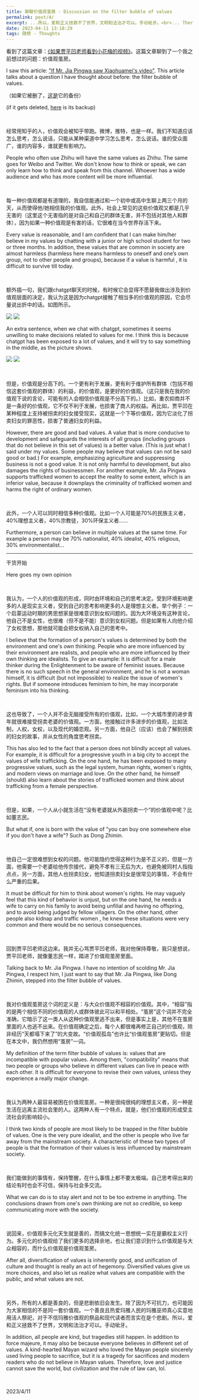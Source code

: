 ```yaml
---
title: 聊聊价值观茧房 - Discussion on the filter bubble of values
permalink: post/4/
excerpt: ...所以，爱和正义拯救不了世界，文明和法治才可以。手动呲牙。<br>... Therefore, love and justice cannot save the world, but civilization and the rule of law can, lol.
date: 2023-04-11 13:18:29
tags: 随想 - Thoughts
---
```


看到了这篇文章：[《如果贾平凹老师看到小花梅的视频》](https://mp.weixin.qq.com/s/Joa0cw2OQMZUFqPgFoZsJQ)。这篇文章聊到了一个我之前想过的问题：价值观茧房。

I saw this article: ["If Mr. Jia Pingwa saw Xiaohuamei's video"](https://mp.weixin.qq.com/s/Joa0cw2OQMZUFqPgFoZsJQ). This article talks about a question I have thought about before: the filter bubble of values.

（如果它被删了，[这是](https://chinadigitaltimes.net/chinese/694806.html)它的备份）

(if it gets deleted, [here](https://chinadigitaltimes.net/chinese/694806.html) is its backup)

<br>

经常用知乎的人，价值观会被知乎带跑。微博，推特，也是一样。我们不知道应该怎么思考，怎么说话，只能从某种渠道中学习怎么思考，怎么说话。谁的受众面广，谁的内容多，谁就更有影响力。

People who often use Zhihu will have the same values as Zhihu. The same goes for Weibo and Twitter. We don't know how to think or speak, we can only learn how to think and speak from this channel. Whoever has a wide audience and who has more content will be more influential.

<br>

每一种价值观都是有道理的，我自信能通过和一个初中或高中生聊上两三个月的天，从而使得他/她相信我的价值观。此外，社会上常见的这些价值观又都是几乎无害的（这里这个无害指的是对自己和自己的群体无害，并不包括对其他人和群体），因为如果一种价值观是有害的话，它很难在当今世界存活下来。

Every value is reasonable, and I am confident that I can make him/her believe in my values by chatting with a junior or high school student for two or three months. In addition, these values that are common in society are almost harmless (harmless here means harmless to oneself and one’s own group, not to other people and groups), because if a value is harmful , it is difficult to survive till today.

<br>

额外插一句，我们跟chatgpt聊天的时候，有时候它会显得不愿替我做出涉及到价值观层面的决定，我认为这是因为chatgpt接触了相当多的价值观的原因，它会尽量说出折中的话。如图所示。

![](1.png)
![](2.png)

An extra sentence, when we chat with chatgpt, sometimes it seems unwilling to make decisions related to values for me. I think this is because chatgpt has been exposed to a lot of values, and it will try to say something in the middle, as the picture shows.

![](3.png)
![](4.png)

<br>

但是，价值观是分高下的。一个更有利于发展，更有利于维护所有群体（包括不相信这套价值观的群体）的利益，的价值观，是更好的价值观。（这只是我在我的价值观下说的言论，可能有的人会相信价值观是不分高下的。）比如，重农抑商并不是一条好的价值观，它不仅不利于发展，也损害了商人的权益。再比如，贾平凹在某种程度上支持被拐卖的妇女接受现实，这就是一个下等价值观，因为它淡化了拐卖妇女的罪恶性，损害了普通妇女的利益。

However, there are good and bad values. A value that is more conducive to development and safeguards the interests of all groups (including groups that do not believe in this set of values) is a better value. (This is just what I said under my values. Some people may believe that values can not be said good or bad.) For example, emphasizing agriculture and suppressing business is not a good value. It is not only harmful to development, but also damages the rights of businessmen. For another example, Mr. Jia Pingwa supports trafficked women to accept the reality to some extent, which is an inferior value, because it downplays the criminality of trafficked women and harms the right of ordinary women.

<br>

此外，一个人可以同时相信多种价值观。比如一个人可能是70%的民族主义者，40%理想主义者，40%宗教徒，30%环保主义者......

Furthermore, a person can believe in multiple values at the same time. For example a person may be 70% nationalist, 40% idealist, 40% religious, 30% environmentalist...

---

干货开始

Here goes my own opinion

<br>

我认为，一个人的价值观的形成，同时由环境和自己的思考决定。受到环境影响更多的人是现实主义者，受到自己的思考影响更多的人是理想主义者。举个例子：一个启蒙运动时期的男思想家是很难意识到女权问题的。因为大环境没有这种言论，他自己不是女性，也很难（但不是不能）意识到女权问题。但是如果有人向他介绍了女权思想，那他就可能会把女权纳入自己的思考中。

I believe that the formation of a person's values is determined by both the environment and one's own thinking. People who are more influenced by their environment are realists, and people who are more influenced by their own thinking are idealists. To give an example: It is difficult for a male thinker during the Enlightenment to be aware of feminist issues. Because there is no such speech in the general environment, and he is not a woman himself, it is difficult (but not impossible) to realize the issue of women's rights. But if someone introduces feminism to him, he may incorporate feminism into his thinking.

<br>

这也导致了，一个人并不会无脑接受所有的价值观，比如，一个大城市里的进步青年就很难接受拐卖老婆的价值观。一方面，他接触过许多进步的价值观，比如法制，人权，女权，以及现代的婚恋观。另一方面，他自己（应该）也会了解到拐卖的妇女的故事，并从女性的角度思考拐卖。

This has also led to the fact that a person does not blindly accept all values. For example, it is difficult for a progressive youth in a big city to accept the values of wife trafficking. On the one hand, he has been exposed to many progressive values, such as the legal system, human rights, women's rights, and modern views on marriage and love. On the other hand, he himself (should) also learn about the stories of trafficked women and think about trafficking from a female perspective.

<br>

但是，如果，一个人从小就生活在“没有老婆就从外面拐卖一个”的价值观中呢？比如董志民。

But what if, one is born with the value of "you can buy one somewhere else if you don't have a wife"? Such as Dong Zhimin.

<br>

他自己一定很难想到女权的问题。他可能隐约觉得这种行为是不正义的，但是一方面，他需要一个老婆给他传宗接代，避免不孝有三无后为大，也避免被同村人指指点点，另一方面，其他人也拐卖妇女，他知道拐卖妇女是很常见的事情，不会有什么严重的后果。

It must be difficult for him to think about women's rights. He may vaguely feel that this kind of behavior is unjust, but on the one hand, he needs a wife to carry on his family to avoid being unfilial and having no offspring, and to avoid being judged by fellow villagers. On the other hand, other people also kidnap and traffic women , he knew these situations were very common and there would be no serious consequences.

<br>

回到贾平凹老师这边来。我并无心骂贾平凹老师，我对他保持尊敬，我只是想说，贾平凹老师，就像董志民一样，踏进了价值观茧房里面。

Talking back to Mr. Jia Pingwa. I have no intention of scolding Mr. Jia Pingwa, I respect him, I just want to say that Mr. Jia Pingwa, like Dong Zhimin, stepped into the filter bubble of values.

<br>

我对价值观茧房这个词的定义是：与大众价值观不相容的价值观。其中，“相容”指的是两个相信不同的价值观的人或群体彼此可以和平相处。“茧房”这个词并不完全准确，它暗示了这一类人从这种价值观里逃不出来，但是事实上是，其他不在茧房里面的人也逃不出来。在价值观确定之后，每个人都很难再修正自己的价值观，除非经历“天都塌下来了”的大变故。“价值观孤岛”也许比“价值观茧房”更贴切。但是在本文中，我仍然想用“茧房”一词。

My definition of the term filter bubble of values is: values that are incompatible with popular values. Among them, "compatibility" means that two people or groups who believe in different values can live in peace with each other. It is difficult for everyone to revise their own values, unless they experience a really major change.

<br>

我认为两种人最容易被困在价值观茧房。一种是很纯很纯的理想主义者，另一种是生活在远离主流社会里的人。这两种人有一个特点，就是，他们价值观的形成受主流社会的影响较小。

I think two kinds of people are most likely to be trapped in the filter bubble of values. One is the very pure idealist, and the other is people who live far away from the mainstream society. A characteristic of these two types of people is that the formation of their values is less influenced by mainstream society.

<br>

我们能做到的事情有，保持警醒，在什么事情上都不要太极端。自己思考得出来的结论有时也会不可信，保持与社会多交流。

What we can do is to stay alert and not to be too extreme in anything. The conclusions drawn from one's own thinking are not so credible, so keep communicating more with the society.

<br>

说回来，价值观多元化天生就是善的，而搞文化统一思想统一实在是霸权主义行为。多元化的价值观给了我们更多的选择余地，也让我们意识到什么价值观是与大众相容的，而什么价值观是价值观茧房。

After all, diversification of values is inherently good, and unification of culture and thought is really an act of hegemony. Diversified values give us more choices, and also let us realize what values are compatible with the public, and what values are not.

<br>

另外，所有的人都是善良的，但是悲剧依旧会发生。除了因为不可抗力，也可能因为大家相信的不是同一套价值观。一个善良且热爱玛雅人民的玛雅巫师真心实意地用活人祭祀，对于不信玛雅价值观的祭品和现代读者而言实在是个悲剧。所以，爱和正义拯救不了世界，文明和法治才可以。手动呲牙。

In addition, all people are kind, but tragedies still happen. In addition to force majeure, it may also be because everyone believes in different set of values. A kind-hearted Mayan wizard who loved the Mayan people sincerely used living people to sacrifice, but it is a tragedy for sacrifices and modern readers who do not believe in Mayan values. Therefore, love and justice cannot save the world, but civilization and the rule of law can, lol.

<br>

2023/4/11